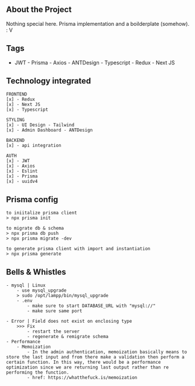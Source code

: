 ## About the Project

Nothing special here. Prisma implementation and a boilderplate (somehow). : V

## Tags

- JWT - Prisma - Axios - ANTDesign - Typescript - Redux - Next JS

## Technology integrated

```
FRONTEND
[x] - Redux
[x] - Next JS
[x] - Typescript

STYLING
[x] - UI Design - Tailwind
[x] - Admin Dashboard - ANTDesign

BACKEND
[x] - api integration

AUTH
[x] - JWT
[x] - Axios
[x] - Eslint
[x] - Prisma
[x] - uuidv4
```

## Prisma config

```
to iniitalize prisma client
> npx prisma init

to migrate db & schema
> npx prisma db push
> npx prisma migrate -dev

to generate prisma client with import and instantiation
> npx prisma generate

```

## Bells & Whistles

```
- mysql | Linux
    - use mysql_upgrade
    > sudo /opt/lampp/bin/mysql_upgrade
    - .env
        - make sure to start DATABASE_URL with "mysql://"
        - make sure same port

- Error | Field does not exist on enclosing type
    >>> Fix
        - restart the server
        - regenerate & remigrate schema
- Performance
    - Memoization
        - In the admin authentication, memoization basically means to store the last input and from there make a validation then perform a certain function. In this way, there would be a performance optimization since we are returning last output rather than re performing the function.
        - href: https://whatthefuck.is/memoization
```
